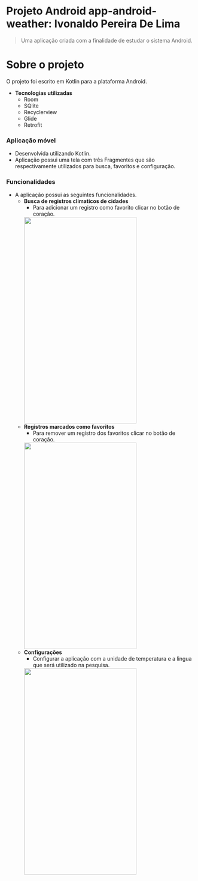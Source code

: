 # Projeto Android app-android-weather: Ivonaldo Pereira De Lima

>Uma aplicação criada com a finalidade de estudar o sistema Android.

# Sobre o projeto
O projeto foi escrito em Kotlin para a plataforma Android.
- **Tecnologias utilizadas**
    - Room
    - SQlite
    - Recyclerview
    - Glide
    - Retrofit
### Aplicação móvel
- Desenvolvida utilizando Kotlin.
- Aplicação possui uma tela com três Fragmentes que são respectivamente utilizados para busca, favoritos e configuração.

### Funcionalidades
- A aplicação possui as seguintes funcionalidades.
    - **Busca de registros climaticos de cidades**
        - Para adicionar um registro como favorito clicar no botão de coração.
        <img src="/app/src/main/res/imagensgithub/search.jpg" height="550" width="300">
    - **Registros marcados como favoritos**
        - Para remover um registro dos favoritos clicar no botão de coração.
       <img src="/app/src/main/res/imagensgithub/favorites.jpg" height="550" width="300">
    - **Configurações**
        - Configurar a aplicação com a unidade de temperatura e a lingua que será utilizado na pesquisa.
        <img src="/app/src/main/res/imagensgithub/settings.jpg" height="550" width="300">
